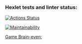 ### Hexlet tests and linter status:
[![Actions Status](https://github.com/Disv-23/frontend-project-44/workflows/hexlet-check/badge.svg)](https://github.com/Disv-23/frontend-project-44/actions)

[![Maintainability](https://api.codeclimate.com/v1/badges/1bfab0f4e521174e44ce/maintainability)](https://codeclimate.com/github/Disv-23/frontend-project-44/maintainability)

[Game Brain-even: ](https://asciinema.org/a/qXrtz0Ii5vuq8y6jMOIvLb5Ww)